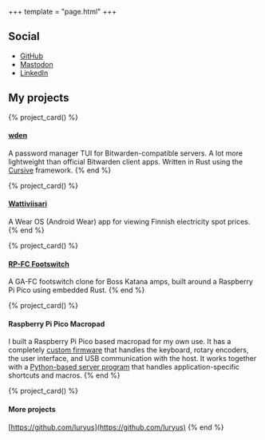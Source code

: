 +++
template = "page.html"
+++


## Social

* [GitHub](https://github.com/luryus)
* [Mastodon](https://mastodon.social/@luryus)
* [LinkedIn](https://www.linkedin.com/in/laurikoskela/)


## My projects

{% project_card() %}
#### [wden](https://github.com/luryus/wden)

A password manager TUI for Bitwarden-compatible servers. A lot more lightweight than official Bitwarden client apps. Written in Rust using the [Cursive](https://github.com/gyscos/cursive) framework.
{% end %}


{% project_card() %}
#### [Wattiviisari](@/wattiviisari/index.md)

A Wear OS (Android Wear) app for viewing Finnish electricity spot prices.
{% end %}


{% project_card() %}
#### [RP-FC Footswitch](https://github.com/luryus/rp-fc)

A GA-FC footswitch clone for Boss Katana amps, built around a Raspberry Pi Pico using embedded Rust.
{% end %}


{% project_card() %}
#### Raspberry Pi Pico Macropad

I built a Raspberry Pi Pico based macropad for my own use. It has a completely [custom firmware](https://github.com/luryus/pico-macropad) that handles the keyboard, rotary encoders, the user interface, and USB communication with the host. It works together with a [Python-based server program](https://github.com/luryus/macropadd) that handles application-specific shortcuts and macros.
{% end %}


{% project_card() %}
#### More projects

[https://github.com/luryus](https://github.com/luryus)
{% end %}
